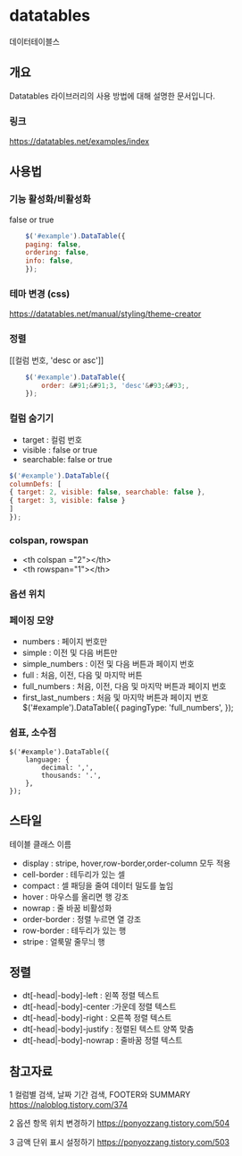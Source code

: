 # datatables
데이터테이블스 
## 개요
Datatables 라이브러리의 사용 방법에 대해 설명한 문서입니다.
### 링크  
https://datatables.net/examples/index
## 사용법
### 기능 활성화/비활성화 
false or true
```javascript
    $('#example').DataTable({
    paging: false,
    ordering: false,
    info: false,
    });
```
### 테마 변경 (css)
https://datatables.net/manual/styling/theme-creator

### 정렬 
&#91;&#91;컬럼 번호, 'desc or asc'&#93;&#93;
```javascript
    $('#example').DataTable({
        order: &#91;&#91;3, 'desc'&#93;&#93;,
    });
```
### 컬럼 숨기기
* target : 컬럼 번호
* visible : false or true
* searchable: false or true
 
```javascript
$('#example').DataTable({
columnDefs: [
{ target: 2, visible: false, searchable: false },
{ target: 3, visible: false }
]
});
```

### colspan, rowspan 
* &lt;th colspan ="2"&gt;&lt;/th&gt;
* &lt;th rowspan="1"&gt;&lt;/th&gt;

### 옵션 위치 

### 페이징 모양
* numbers  : 페이지 번호만
* simple : 이전 및 다음 버튼만
* simple_numbers : 이전 및 다음 버튼과 페이지 번호
* full : 처음, 이전, 다음 및 마지막 버튼
* full_numbers : 처음, 이전, 다음 및 마지막 버튼과 페이지 번호
* first_last_numbers : 처음 및 마지막 버튼과 페이지 번호
    $('#example').DataTable({
        pagingType: 'full_numbers',
    });
### 쉼표, 소수점
    $('#example').DataTable({
        language: {
            decimal: ',',
            thousands: '.',
        },
    });

## 스타일
테이블 클래스 이름

* display : stripe, hover,row-border,order-column 모두 적용
* cell-border : 테두리가 있는 셀
* compact : 셀 패딩을 줄여 데이터 밀도를 높임
* hover : 마우스를 올리면 행 강조
* nowrap : 줄 바꿈 비활성화
* order-border : 정렬 누르면 열 강조
* row-border : 테두리가 있는 행
* stripe : 얼룩말 줄무늬 행

## 정렬 
* dt[-head|-body]-left : 왼쪽 정렬 텍스트
* dt[-head|-body]-center :가운데 정렬 텍스트
* dt[-head|-body]-right : 오른쪽 정렬 텍스트
* dt[-head|-body]-justify : 정렬된 텍스트 양쪽 맞춤
* dt[-head|-body]-nowrap : 줄바꿈 정렬 텍스트

## 참고자료

1 컬럼별 검색, 날짜 기간 검색, FOOTER와 SUMMARY
https://naloblog.tistory.com/374

2 옵션 항목 위치 변경하기
https://ponyozzang.tistory.com/504

3 금액 단위 표시 설정하기
https://ponyozzang.tistory.com/503
